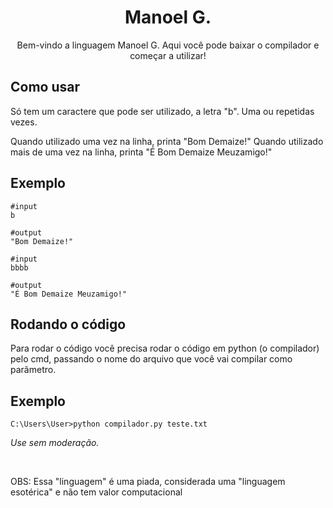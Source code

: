 <h1 align="center"> Manoel G. </h1>

<p align="center">
Bem-vindo a linguagem Manoel G. Aqui você pode baixar o compilador e começar a utilizar!
</p>

## Como usar
Só tem um caractere que pode ser utilizado, a letra "b". Uma ou repetidas vezes.

Quando utilizado uma vez na linha, printa "Bom Demaize!"
Quando utilizado mais de uma vez na linha, printa "É Bom Demaize Meuzamigo!"

## Exemplo

```
#input
b

#output
"Bom Demaize!"

#input
bbbb

#output
"É Bom Demaize Meuzamigo!"
```

## Rodando o código

Para rodar o código você precisa rodar o código em python (o compilador) pelo cmd, passando o nome do arquivo que você vai compilar como parâmetro.

## Exemplo

```
C:\Users\User>python compilador.py teste.txt
```

_Use sem moderação._

<br>

OBS: Essa "linguagem" é uma piada, considerada uma "linguagem esotérica" e não tem valor computacional
